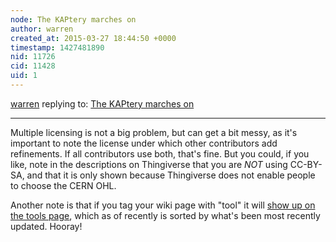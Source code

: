 ```yaml
---
node: The KAPtery marches on
author: warren
created_at: 2015-03-27 18:44:50 +0000
timestamp: 1427481890
nid: 11726
cid: 11428
uid: 1
---
```




[warren](../profile/warren) replying to: [The KAPtery marches on](../notes/cfastie/03-26-2015/the-kaptery-marches-on)

----
Multiple licensing is not a big problem, but can get a bit messy, as it's important to note the license under which other contributors add refinements. If all contributors use both, that's fine. But you could, if you like, note in the descriptions on Thingiverse that you are *NOT* using CC-BY-SA, and that it is only shown because Thingiverse does not enable people to choose the CERN OHL. 

Another note is that if you tag your wiki page with "tool" it will [show up on the tools page](/tools), which as of recently is sorted by what's been most recently updated. Hooray!